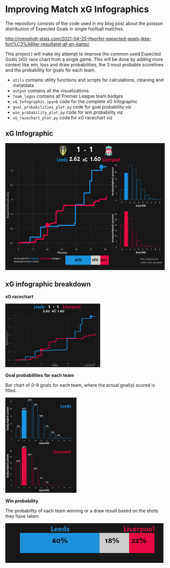 # Improving Match xG Infographics

The repository consists of the code used in my blog post about the poisson distribution of Expected Goals in single football matches.

http://roensholt-stats.com/2021-04-25-Hvorfor-expected-goals-ikke-fort%C3%A6ller-resultatet-af-en-kamp/

This project I will make my attempt to improve the common used Expected Goals (xG) race chart from a single game.
This will be done by adding more context like win, loss and draw probabilities, the 3 most probable scorelines and the probability for goals for each team.

- `utils` contains utility functions and scripts for calculations, cleaning and metatdata
- `output` contains all the visualizations
- `team_logos` contains all Premier League team badges
- `xG_Infographic.ipynb` code for the complete xG Infographic
- `goal_probabilities_plot.py` code for goal probability viz
- `win_probability_plot.py` code for win probability viz
- `xG_racechart_plot.py` code for xG racechart viz

## xG Infographic

<img src="output/Leeds_vs_Liverpool_xG_Infographic_gw32.png" width="600" height="400" />

## xG infographic breakdown

**xG racechart**

<img src="output/Leeds_vs_Liverpool_xG_racechart_gw32.png" width="300" height="200" />

**Goal probabilities for each team**

Bar chart of 0-9 goals for each team, where the actual goal(s) scored is filled.

<img src="output/goal_probabilities_viz.png" width="225" height="300" />

**Win probability**

The probability of each team winning or a draw result based on the shots they have taken.

<img src="output/win_probability_viz.png" width="500" height="125" />

